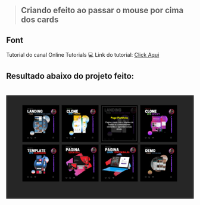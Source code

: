 >## Criando efeito ao passar o mouse por cima dos cards

## Font
Tutorial do canal Online Tutorials
:computer: Link do tutorial: [Click Aqui](https://www.youtube.com/watch?v=ltxxNidblts)


## Resultado abaixo do projeto feito:

<h1 align="center">
  <img src="SourceReadme/images/card_hover_effect.png">
</h1>
